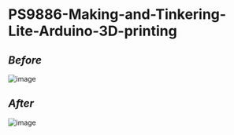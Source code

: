 # PS9886-Making-and-Tinkering-Lite-Arduino-3D-printing
## *Before*
![image](https://user-images.githubusercontent.com/29830837/155881110-206365b5-eb03-426e-ae9a-d4f7b87467ff.png)


## *After*
![image](https://user-images.githubusercontent.com/29830837/155881157-d99cb70e-185e-4d1c-8808-7377852f9891.png)


